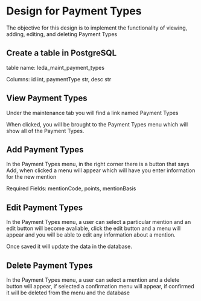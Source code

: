 # Design for Payment Types
The objective for this design is to implement the functionality of viewing, adding, editing, and deleting Payment Types

## Create a table in PostgreSQL
table name: leda_maint_payment_types

Columns: id int, paymentType str, desc str

## View Payment Types
Under the maintenance tab you will find a link named Payment Types

When clicked, you will be brought to the Payment Types menu which will show all of the Payment Types.

## Add Payment Types
In the Payment Types menu, in the right corner there is a button that says Add, when clicked a menu will appear which will have you enter information for the new mention

Required Fields: mentionCode, points, mentionBasis

## Edit Payment Types
In the Payment Types menu, a user can select a particular mention and an edit button will become avaliable, click the edit button and a menu will appear and you will be able to edit any information about a mention.

Once saved it will update the data in the database.

## Delete Payment Types
In the Payment Types menu, a user can select a mention and a delete button will appear, if selected a confirmation menu will appear, if confirmed it will be deleted from the menu and the database